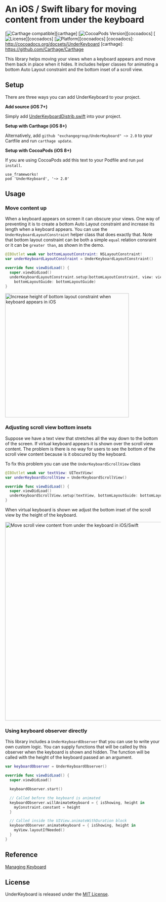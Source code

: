 # An iOS / Swift libary for moving content from under the keyboard

[![Carthage compatible](https://img.shields.io/badge/Carthage-compatible-4BC51D.svg?style=flat)][carthage]
[![CocoaPods Version](https://img.shields.io/cocoapods/v/UnderKeyboard.svg?style=flat)][cocoadocs]
[![License](https://img.shields.io/cocoapods/l/UnderKeyboard.svg?style=flat)][cocoadocs]
[![Platform](https://img.shields.io/cocoapods/p/UnderKeyboard.svg?style=flat)][cocoadocs]
[cocoadocs]: http://cocoadocs.org/docsets/UnderKeyboard
[carthage]: https://github.com/Carthage/Carthage

This library helps moving your views when a keyboard appears and move them back in place when it hides.
It includes helper classes for animating a bottom Auto Layout constraint and the bottom inset of a scroll view.


## Setup

There are three ways you can add UnderKeyboard to your project.

**Add source (iOS 7+)**

Simply add [UnderKeyboardDistrib.swift](https://github.com/exchangegroup/UnderKeyboard/blob/master/Distrib/UnderKeyboardDistrib.swift) into your project.

**Setup with Carthage (iOS 8+)**

Alternatively, add `github "exchangegroup/UnderKeyboard" ~> 2.0` to your Cartfile and run `carthage update`.

**Setup with CocoaPods (iOS 8+)**

If you are using CocoaPods add this text to your Podfile and run `pod install`.

    use_frameworks!
    pod 'UnderKeyboard', '~> 2.0'


## Usage


### Move content up

When a keyboard appears on screen it can obscure your views. One way of preventing it is to create a bottom Auto Layout constraint and increase its length when a keyboard appears. You can use the `UnderKeyboardLayoutConstraint` helper class that does exactly that. Note that bottom layout constraint can be both a simple `equal` relation consraint or it can be `greater than`, as shown in the demo.

```Swift
@IBOutlet weak var bottomLayoutConstraint: NSLayoutConstraint!
var underKeyboardLayoutConstraint = UnderKeyboardLayoutConstraint()

override func viewDidLoad() {
  super.viewDidLoad()
  underKeyboardLayoutConstraint.setup(bottomLayoutConstraint, view: view,
    bottomLayoutGuide: bottomLayoutGuide)
}
```

<img src='https://raw.githubusercontent.com/exchangegroup/UnderKeyboard/master/Graphics/bottom_constraint.png' alt='Increase height of bottom layout constraint when keyboard appears in iOS' width='400'>


### Adjusting scroll view bottom insets

Suppose we have a text view that stretches all the way down to the bottom of the screen. If virtual keyboard appears it is shown over the scroll view content. The problem is there is no way for users to see the bottom of the scroll view content because is it obscured by the keyboard.

To fix this problem you can use the `UnderKeyboardScrollView` class

```Swift
@IBOutlet weak var textView: UITextView!
var underKeyboardScrollView = UnderKeyboardScrollView()

override func viewDidLoad() {
  super.viewDidLoad()
  underKeyboardScrollView.setup(textView, bottomLayoutGuide: bottomLayoutGuide)
}
```


When virtual keyboard is shown we adjust the bottom inset of the scroll view by the height of the keyboard.

<img src="https://raw.githubusercontent.com/exchangegroup/UnderKeyboard/master/Graphics/under_the_keyboard_ios.png" alt="Move scroll view content from under the keyboard in iOS/Swift" width="640" />


### Using keyboard observer directly

This library includes a `UnderKeyboardObserver` that you can use to write your own custom logic. You can supply functions that will be called by this observer when the keyboard is shown and hidden. The function will be called with the height of the keyboard passed an an argument.

```Swift
var keyboardObserver = UnderKeyboardObserver()

override func viewDidLoad() {
  super.viewDidLoad()

  keyboardObserver.start()

  // Called before the keyboard is animated
  keyboardObserver.willAnimateKeyboard = { isShowing, height in
    myConstraint.constant = height
  }

  // Called inside the UIView.animateWithDuration block
  keyboardObserver.animateKeyboard = { isShowing, height in
    myView.layoutIfNeeded()
  }
}
```


## Reference

[Managing Keyboard](https://developer.apple.com/library/ios/documentation/StringsTextFonts/Conceptual/TextAndWebiPhoneOS/KeyboardManagement/KeyboardManagement.html)

## License

UnderKeyboard is released under the [MIT License](LICENSE).
